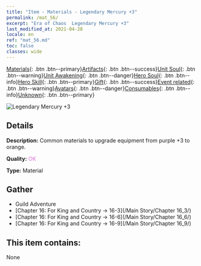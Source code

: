 ```yaml
---
title: "Item - Materials - Legendary Mercury +3"
permalink: /mat_56/
excerpt: "Era of Chaos  Legendary Mercury +3"
last_modified_at: 2021-04-28
locale: en
ref: "mat_56.md"
toc: false
classes: wide
---
```

 [Materials](/Items/){: .btn .btn--primary}[Artifacts](/Items/Artifacts/){: .btn .btn--success}[Unit Soul](/Items/UnitSoul/){: .btn .btn--warning}[Unit Awakening](/Items/UnitAwakening/){: .btn .btn--danger}[Hero Soul](/Items/HeroSoul/){: .btn .btn--info}[Hero Skill](/Items/HeroSkill/){: .btn .btn--primary}[Gift](/Items/Gift/){: .btn .btn--success}[Event related](/Items/Events/){: .btn .btn--warning}[Avatars](/Items/Avatars/){: .btn .btn--danger}[Consumables](/Items/Consumables/){: .btn .btn--info}[Unknown](/Items/Unknown/){: .btn .btn--primary}

 ![Legendary Mercury +3](/images/t/i_cailiao_shuiyin2.png)

## Details
 **Description:** Common materials to upgrade equipment from purple +3 to orange.

 **Quality:** <span style="color: #DA70D6">OK</span>

 **Type:** Material

## Gather

*    Guild Adventure 
*    [Chapter 16: For King and Country -> 16-3](/Main Story/Chapter 16_3/) 
*    [Chapter 16: For King and Country -> 16-6](/Main Story/Chapter 16_6/) 
*    [Chapter 16: For King and Country -> 16-9](/Main Story/Chapter 16_9/) 

## This item contains:

  None

